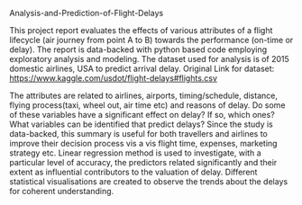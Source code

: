 Analysis-and-Prediction-of-Flight-Delays

This project report evaluates the effects of various attributes of a flight lifecycle (air journey from point A to B) towards the performance (on-time or delay). 
The report is data-backed with python based code employing exploratory analysis and modeling. 
The dataset used for analysis is of 2015 domestic airlines, USA to predict arrival delay.
Original Link for dataset: https://www.kaggle.com/usdot/flight-delays#flights.csv

The attributes are related to airlines, airports, timing/schedule, distance, flying process(taxi, wheel out, air time etc) and reasons of delay. 
Do some of these variables have a significant effect on delay? If so, which ones? What variables can be identified that predict delays? 
Since the study is data-backed, this summary is useful for both travellers and airlines to improve their decision process vis a vis flight time, expenses, marketing strategy etc. 
Linear regression method is used to investigate, with a particular level of accuracy, the predictors related significantly and their extent as influential contributors to the valuation of delay. 
Different statistical visualisations are created to observe the trends about the delays for coherent understanding.
